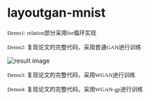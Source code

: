 # layoutgan-mnist 

<font face='微软雅黑' size=2>Demo1: relation部分采用for循环实现</font>

<font face='微软雅黑' size=2>Demo2: 复现论文的完整代码，采用普通GAN进行训练</font>

![result image](https://github.com/jianh1994/layoutgan/blob/master/Demo2/result_image/84.png)

<font face='微软雅黑' size=2>Demo3: 复现论文的完整代码，采用WGAN进行训练</font>

<font face='微软雅黑' size=2>Demo4: 复现论文的完整代码，采用WGAN-gp进行训练</font>


